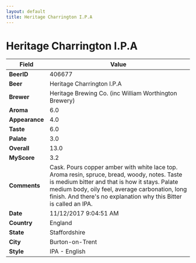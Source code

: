 ```yaml
---
layout: default
title: Heritage Charrington I.P.A
---
```


# Heritage Charrington I.P.A

| Field         | Value     |
|---------------|-----------|
| **BeerID** | 406677 |
| **Beer** | Heritage Charrington I.P.A |
| **Brewer** | Heritage Brewing Co. (inc William Worthington Brewery) |
| **Aroma** | 6.0 |
| **Appearance** | 4.0 |
| **Taste** | 6.0 |
| **Palate** | 3.0 |
| **Overall** | 13.0 |
| **MyScore** | 3.2 |
| **Comments** |  Cask. Pours copper amber with white lace top. Aroma resin, spruce, bread, woody, notes. Taste is medium bitter and that is how it stays. Palate medium body, oily feel, average carbonation, long finish. And there&#39;s no explanation why this Bitter is called an IPA. |
| **Date** | 11/12/2017 9:04:51 AM |
| **Country** | England |
| **State** | Staffordshire |
| **City** | Burton-on-Trent |
| **Style** | IPA - English |
